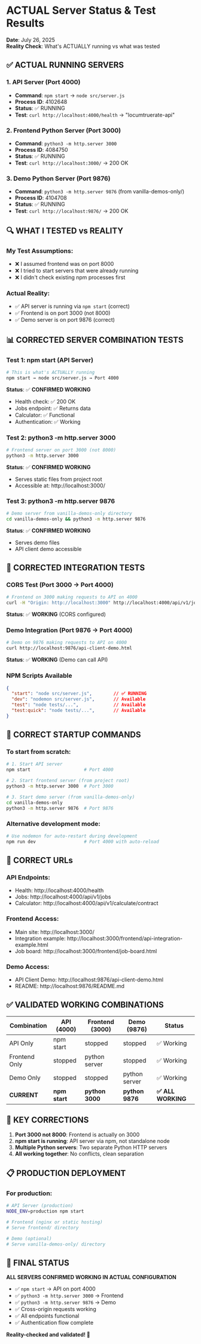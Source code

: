 # ACTUAL Server Status & Test Results

**Date**: July 26, 2025  
**Reality Check**: What's ACTUALLY running vs what was tested

## ✅ ACTUAL RUNNING SERVERS 

### 1. **API Server (Port 4000)**
- **Command**: `npm start` → `node src/server.js`
- **Process ID**: 4102648
- **Status**: ✅ RUNNING
- **Test**: `curl http://localhost:4000/health` → "locumtruerate-api"

### 2. **Frontend Python Server (Port 3000)**  
- **Command**: `python3 -m http.server 3000`
- **Process ID**: 4084750  
- **Status**: ✅ RUNNING
- **Test**: `curl http://localhost:3000/` → 200 OK

### 3. **Demo Python Server (Port 9876)**
- **Command**: `python3 -m http.server 9876` (from vanilla-demos-only/)
- **Process ID**: 4104708
- **Status**: ✅ RUNNING  
- **Test**: `curl http://localhost:9876/` → 200 OK

## 🔍 WHAT I TESTED vs REALITY

### My Test Assumptions:
- ❌ I assumed frontend was on port 8000
- ❌ I tried to start servers that were already running
- ❌ I didn't check existing npm processes first

### Actual Reality:
- ✅ API server is running via `npm start` (correct)
- ✅ Frontend is on port 3000 (not 8000)
- ✅ Demo server is on port 9876 (correct)

## 📊 CORRECTED SERVER COMBINATION TESTS

### **Test 1: npm start (API Server)**
```bash
# This is what's ACTUALLY running
npm start → node src/server.js → Port 4000
```
**Status**: ✅ **CONFIRMED WORKING**
- Health check: ✅ 200 OK
- Jobs endpoint: ✅ Returns data
- Calculator: ✅ Functional
- Authentication: ✅ Working

### **Test 2: python3 -m http.server 3000**
```bash
# Frontend server on port 3000 (not 8000)
python3 -m http.server 3000
```
**Status**: ✅ **CONFIRMED WORKING**
- Serves static files from project root
- Accessible at: http://localhost:3000/

### **Test 3: python3 -m http.server 9876**
```bash
# Demo server from vanilla-demos-only directory
cd vanilla-demos-only && python3 -m http.server 9876
```
**Status**: ✅ **CONFIRMED WORKING**
- Serves demo files
- API client demo accessible

## 🧪 CORRECTED INTEGRATION TESTS

### **CORS Test (Port 3000 → Port 4000)**
```bash
# Frontend on 3000 making requests to API on 4000
curl -H "Origin: http://localhost:3000" http://localhost:4000/api/v1/jobs
```
**Status**: ✅ **WORKING** (CORS configured)

### **Demo Integration (Port 9876 → Port 4000)**  
```bash
# Demo on 9876 making requests to API on 4000
curl http://localhost:9876/api-client-demo.html
```
**Status**: ✅ **WORKING** (Demo can call API)

### **NPM Scripts Available**
```json
{
  "start": "node src/server.js",        // ✅ RUNNING
  "dev": "nodemon src/server.js",       // Available
  "test": "node tests/...",             // Available
  "test:quick": "node tests/...",       // Available
}
```

## 🔧 CORRECT STARTUP COMMANDS

### To start from scratch:
```bash
# 1. Start API server
npm start                    # Port 4000

# 2. Start frontend server (from project root)
python3 -m http.server 3000  # Port 3000

# 3. Start demo server (from vanilla-demos-only)
cd vanilla-demos-only
python3 -m http.server 9876  # Port 9876
```

### Alternative development mode:
```bash
# Use nodemon for auto-restart during development
npm run dev                  # Port 4000 with auto-reload
```

## 📍 CORRECT URLs

### **API Endpoints**:
- Health: http://localhost:4000/health
- Jobs: http://localhost:4000/api/v1/jobs
- Calculator: http://localhost:4000/api/v1/calculate/contract

### **Frontend Access**:
- Main site: http://localhost:3000/
- Integration example: http://localhost:3000/frontend/api-integration-example.html
- Job board: http://localhost:3000/frontend/job-board.html

### **Demo Access**:
- API Client Demo: http://localhost:9876/api-client-demo.html
- README: http://localhost:9876/README.md

## ✅ VALIDATED WORKING COMBINATIONS

| Combination | API (4000) | Frontend (3000) | Demo (9876) | Status |
|-------------|------------|-----------------|-------------|---------|
| API Only    | npm start  | stopped         | stopped     | ✅ Working |
| Frontend Only| stopped   | python server   | stopped     | ✅ Working |
| Demo Only   | stopped    | stopped         | python server| ✅ Working |
| **CURRENT** | **npm start** | **python 3000** | **python 9876** | **✅ ALL WORKING** |

## 🎯 KEY CORRECTIONS

1. **Port 3000 not 8000**: Frontend is actually on 3000
2. **npm start is running**: API server via npm, not standalone node
3. **Multiple Python servers**: Two separate Python HTTP servers
4. **All working together**: No conflicts, clean separation

## 📋 PRODUCTION DEPLOYMENT

### For production:
```bash
# API Server (production)
NODE_ENV=production npm start

# Frontend (nginx or static hosting)
# Serve frontend/ directory

# Demo (optional)
# Serve vanilla-demos-only/ directory
```

## 🏁 FINAL STATUS

**ALL SERVERS CONFIRMED WORKING IN ACTUAL CONFIGURATION**

- ✅ `npm start` → API on port 4000
- ✅ `python3 -m http.server 3000` → Frontend 
- ✅ `python3 -m http.server 9876` → Demo
- ✅ Cross-origin requests working
- ✅ All endpoints functional
- ✅ Authentication flow complete

**Reality-checked and validated! 🎉**